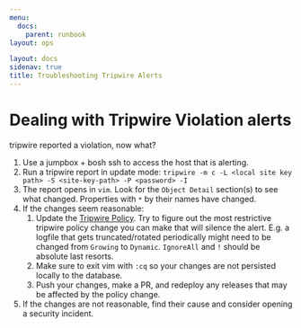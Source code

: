 ```yaml
---
menu:
  docs:
    parent: runbook
layout: ops

layout: docs
sidenav: true
title: Troubleshooting Tripwire Alerts
---
```


# Dealing with Tripwire Violation alerts
tripwire reported a violation, now what?

1. Use a jumpbox + bosh ssh to access the host that is alerting.
2. Run a tripwire report in update mode: `tripwire -m c -L <local site key path> -S <site-key-path> -P <password> -I`
3. The report opens in `vim`. Look for the `Object Detail` section(s) to see what changed. Properties with `*` by 
their names have changed. 
4. If the changes seem reasonable:
    1. Update the [Tripwire Policy](https://github.com/18F/cg-tripwire-boshrelease/blob/master/jobs/tripwire/templates/config/twpol.txt.erb). Try to figure out the most restrictive tripwire policy change you can make that will silence the alert. E.g. a logfile that gets truncated/rotated periodically might need to be changed from `Growing` to `Dynamic`. `IgnoreAll` and `!` should be absolute last resorts.
    2. Make sure to exit vim with `:cq` so your changes are not persisted locally to the database.
    3. Push your changes, make a PR, and redeploy any releases that may be affected by the policy change.
5. If the changes are not reasonable, find their cause and consider opening a security incident.
